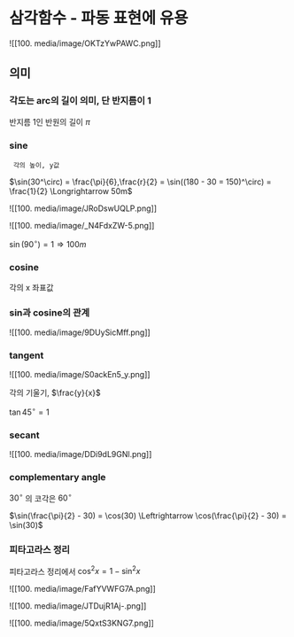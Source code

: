 # 삼각함수 - 파동 표현에 유용

![[100. media/image/OKTzYwPAWC.png]]

## 의미

### 각도는 arc의 길이 의미, 단 반지름이 1

반지름 1인 반원의 길이 $\pi$

### sine
	 각의 높이, y값

$\sin(30^\circ) = \frac{\pi}{6},\frac{r}{2} = \sin((180 - 30 = 150)^\circ) = \frac{1}{2} \Longrightarrow 50m$

![[100. media/image/JRoDswUQLP.png]]

![[100. media/image/_N4FdxZW-5.png]]

$\sin(90^\circ) = 1 \Longrightarrow 100m$

### cosine

각의 x 좌표값

### sin과 cosine의 관계

![[100. media/image/9DUySicMff.png]]

### tangent

![[100. media/image/S0ackEn5_y.png]]

각의 기울기, $\frac{y}{x}$

$\tan45^\circ = 1$

### secant

![[100. media/image/DDi9dL9GNl.png]]

### complementary angle

$30^\circ$ 의 코각은 $60^\circ$

$\sin(\frac{\pi}{2} - 30) = \cos(30) \Leftrightarrow \cos(\frac{\pi}{2} - 30) = \sin(30)$

### 피타고라스 정리

피타고라스 정리에서 $\cos^2 x = 1 - \sin^2 x$

![[100. media/image/FafYVWFG7A.png]]

![[100. media/image/JTDujR1Aj-.png]]

![[100. media/image/5QxtS3KNG7.png]]
